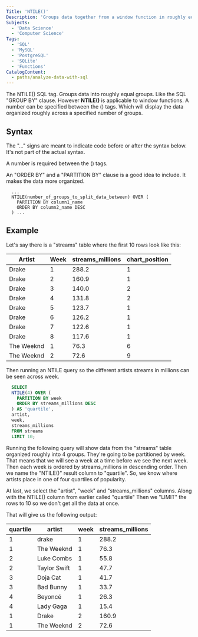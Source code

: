 ```yaml
---
Title: 'NTILE()'
Description: 'Groups data together from a window function in roughly equal groups.'
Subjects: 
  - 'Data Science'
  - 'Computer Science'
Tags:
  - 'SQL'
  - 'MySQL'
  - 'PostgreSQL'
  - 'SQLite'
  - 'Functions'
CatalogContent:
  - paths/analyze-data-with-sql
---
```


The NTILE() SQL tag. Groups data into roughly equal groups. Like the SQL "GROUP BY" clause. However **NTILE()** is applicable to window functions. A number can be specified between the () tags. Which will display the data organized roughly across a specified number of groups.

## Syntax

The "..." signs are meant to indicate code before or after the syntax below. It's not part of the actual syntax.

A number is required between the () tags.

An "ORDER BY" and a "PARTITION BY" clause is a good idea to include. It makes the data more organized.

```pseudo
  ... 
  NTILE(number_of_groups_to_split_data_between) OVER (
    PARTITION BY column1_name
    ORDER BY column2_name DESC
  ) ...
```

## Example

Let's say there is a "streams" table where the first 10 rows look like this:

| Artist | Week | streams_millions | chart_position |
| -------- | ------ | ---- | ---------------- |
| Drake | 1 | 288.2 | 1 |
| Drake | 2 | 160.9 | 1 |
| Drake | 3 | 140.0 | 2 |
| Drake | 4 | 131.8 | 2 |
| Drake | 5 | 123.7 | 1 |
| Drake | 6 | 126.2 | 1 |
| Drake | 7 | 122.6 | 1 |
| Drake | 8 | 117.6 | 1 |
| The Weeknd | 1 |76.3 | 6 |
| The Weeknd | 2 | 72.6 | 9 |

Then running an NTILE query so the different artists streams in millions can be seen across week.

```sql
  SELECT
  NTILE(4) OVER (
    PARTITION BY week
    ORDER BY streams_millions DESC
  ) AS 'quartile',
  artist,
  week,
  streams_millions
  FROM streams
  LIMIT 10;
```

Running the following query will show data from the "streams" table organized roughly into 4 groups. They're going to be partitioned by week. That means that we will see a week at a time before we see the next week. Then each week is ordered by streams_millions in descending order. Then we name the "NTILE()" result column to "quartile". So, we know where artists place in one of four quartiles of popularity.

At last, we select the "artist", "week" and "streams_millions" columns. Along with the NTILE() column from earlier called "quartile" Then we "LIMIT" the rows to 10 so we don't get all the data at once.

That will give us the following output:


| quartile | artist | week | streams_millions |
| -------- | ------ | ---- | ---------------- |
| 1 | drake | 1 | 288.2 |
| 1 | The Weeknd | 1 | 76.3 |
| 2 | Luke Combs | 1 | 55.8 |
| 2 | Taylor Swift | 1 | 47.7 |
| 3 | Doja Cat | 1 | 41.7 |
| 3 | Bad Bunny | 1 | 33.7 |
| 4 | Beyoncé | 1 | 26.3 |
| 4 | Lady Gaga | 1 | 15.4 |
| 1 | Drake | 2 | 160.9 |
| 1 | The Weeknd | 2 | 72.6 |